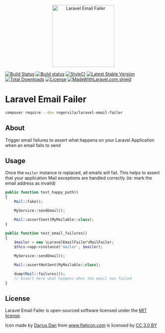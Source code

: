 <p align="center"><img width="200" src="https://madewithnetworkfra.fra1.digitaloceanspaces.com/spatie-space-production/13020/laravel-email-failures.jpg" alt="Laravel Email Failer" /></p>

[![Build Status](https://travis-ci.org/rogervila/laravel-email-failer.svg?branch=master)](https://travis-ci.org/rogervila/laravel-email-failer)
[![Build status](https://ci.appveyor.com/api/projects/status/4jvwpqfea2x9h95j/branch/master?svg=true)](https://ci.appveyor.com/project/roger-vila/laravel-email-failer/branch/master)
[![StyleCI](https://github.styleci.io/repos/195772522/shield?branch=master)](https://github.styleci.io/repos/195772522)
[![Latest Stable Version](https://poser.pugx.org/rogervila/laravel-email-failer/v/stable)](https://packagist.org/packages/rogervila/laravel-email-failer)
[![Total Downloads](https://poser.pugx.org/rogervila/laravel-email-failer/downloads)](https://packagist.org/packages/rogervila/laravel-email-failer)
[![License](https://poser.pugx.org/rogervila/laravel-email-failer/license)](https://packagist.org/packages/rogervila/laravel-email-failer)
[![MadeWithLaravel.com shield](https://madewithlaravel.com/storage/repo-shields/2217-shield.svg)](https://madewithlaravel.com/p/laravel-email-failer/shield-link)

# Laravel Email Failer

```sh
composer require --dev rogervila/laravel-email-failer
```

## About

Trigger email failures to assert what happens on your Laravel Application when an email fails to send

## Usage

Once the `mailer` instance is replaced, all emails will fail. This helps to assert that your application Mail exceptions are handled correctly (ie: mark the email address as invalid)

```php
public function test_happy_path()
{
    Mail::fake();

    MyService::sendEmail();

    Mail::assertSent(MyMailable::class);
}

public function test_email_failures()
{
    $mailer = new \LaravelEmailFailer\MailFailer;
    $this->app->instance('mailer', $mailer);

    MyService::sendEmail();

    Mail::assertNotSent(MyMailable::class);

    dump(Mail::failures());
    // Assert here what happens when the email has failed
}

```


## License

Laravel Email Failer is open-sourced software licensed under the [MIT license](https://opensource.org/licenses/MIT).


Icon made by <a href="https://www.flaticon.com/authors/darius-dan" title="Darius Dan">Darius Dan</a> from <a href="https://www.flaticon.com/"    title="Flaticon">www.flaticon.com</a> is licensed by <a href="http://creativecommons.org/licenses/by/3.0/"                 title="Creative Commons BY 3.0" target="_blank">CC 3.0 BY</a>
